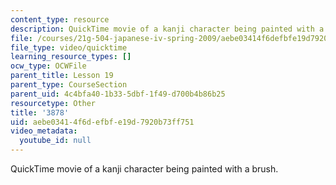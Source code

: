 ```yaml
---
content_type: resource
description: QuickTime movie of a kanji character being painted with a brush.
file: /courses/21g-504-japanese-iv-spring-2009/aebe03414f6defbfe19d7920b73ff751_3878.mov
file_type: video/quicktime
learning_resource_types: []
ocw_type: OCWFile
parent_title: Lesson 19
parent_type: CourseSection
parent_uid: 4c4bfa40-1b33-5dbf-1f49-d700b4b86b25
resourcetype: Other
title: '3878'
uid: aebe0341-4f6d-efbf-e19d-7920b73ff751
video_metadata:
  youtube_id: null
---
```

QuickTime movie of a kanji character being painted with a brush.